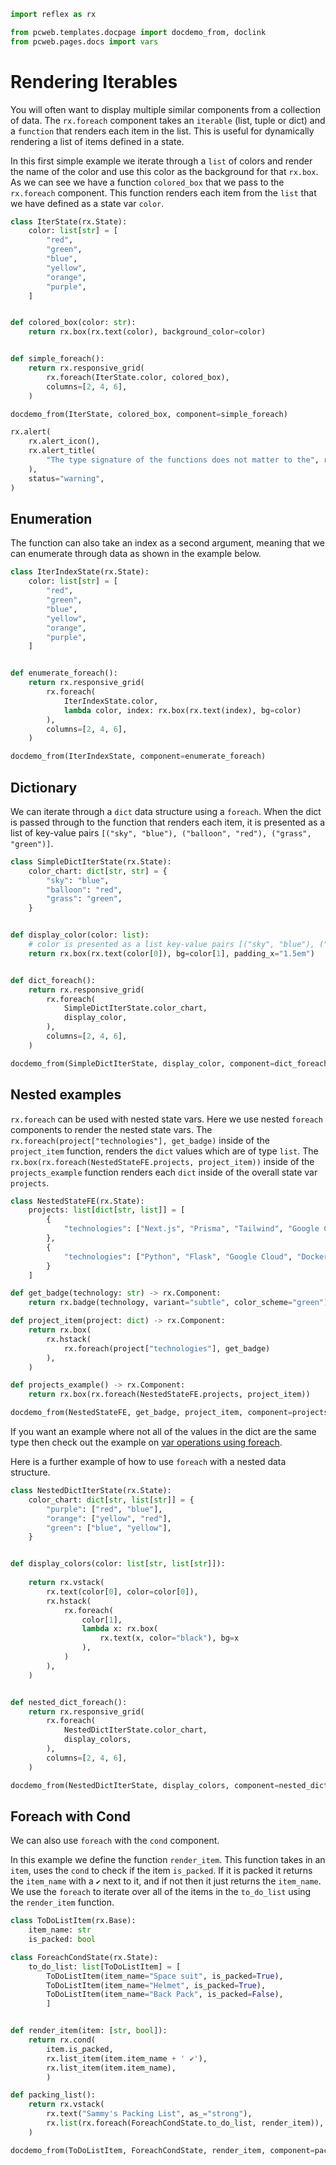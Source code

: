 ```python exec
import reflex as rx

from pcweb.templates.docpage import docdemo_from, doclink
from pcweb.pages.docs import vars
```

# Rendering Iterables

You will often want to display multiple similar components from a collection of data. The `rx.foreach` component takes an `iterable` (list, tuple or dict) and a `function` that renders each item in the list. This is useful for dynamically rendering a list of items defined in a state.


In this first simple example we iterate through a `list` of colors and render the name of the color and use this color as the background for that `rx.box`. As we can see we have a function `colored_box` that we pass to the `rx.foreach` component. This function renders each item from the `list` that we have defined as a state var `color`.

```python exec
class IterState(rx.State):
    color: list[str] = [
        "red",
        "green",
        "blue",
        "yellow",
        "orange",
        "purple",
    ]


def colored_box(color: str):
    return rx.box(rx.text(color), background_color=color)


def simple_foreach():
    return rx.responsive_grid(
        rx.foreach(IterState.color, colored_box),
        columns=[2, 4, 6],
    )

```

```python eval
docdemo_from(IterState, colored_box, component=simple_foreach)
```

```python eval
rx.alert(
    rx.alert_icon(),
    rx.alert_title(
        "The type signature of the functions does not matter to the", rx.code("foreach"), "component. It's the type annotation on the ", rx.code("state var"), " that determines what operations are available (e.g. when nesting)."
    ),
    status="warning",
)
```



## Enumeration

The function can also take an index as a second argument, meaning that we can enumerate through data as shown in the example below.


```python exec
class IterIndexState(rx.State):
    color: list[str] = [
        "red",
        "green",
        "blue",
        "yellow",
        "orange",
        "purple",
    ]


def enumerate_foreach():
    return rx.responsive_grid(
        rx.foreach(
            IterIndexState.color,
            lambda color, index: rx.box(rx.text(index), bg=color)
        ),
        columns=[2, 4, 6],
    )

```

```python eval
docdemo_from(IterIndexState, component=enumerate_foreach)
```



## Dictionary

We can iterate through a `dict` data structure using a `foreach`. When the dict is passed through to the function that renders each item, it is presented as a list of key-value pairs `[("sky", "blue"), ("balloon", "red"), ("grass", "green")]`.

```python exec
class SimpleDictIterState(rx.State):
    color_chart: dict[str, str] = {
        "sky": "blue",
        "balloon": "red",
        "grass": "green",
    }


def display_color(color: list):
    # color is presented as a list key-value pairs [("sky", "blue"), ("balloon", "red"), ("grass", "green")]
    return rx.box(rx.text(color[0]), bg=color[1], padding_x="1.5em")


def dict_foreach():
    return rx.responsive_grid(
        rx.foreach(
            SimpleDictIterState.color_chart,
            display_color,
        ),
        columns=[2, 4, 6],
    )

```


```python eval
docdemo_from(SimpleDictIterState, display_color, component=dict_foreach)
```




## Nested examples

`rx.foreach` can be used with nested state vars. Here we use nested `foreach` components to render the nested state vars. The `rx.foreach(project["technologies"], get_badge)` inside of the `project_item` function, renders the `dict` values which are of type `list`. The `rx.box(rx.foreach(NestedStateFE.projects, project_item))` inside of the `projects_example` function renders each `dict` inside of the overall state var `projects`.

```python exec
class NestedStateFE(rx.State):
    projects: list[dict[str, list]] = [
        {
            "technologies": ["Next.js", "Prisma", "Tailwind", "Google Cloud", "Docker", "MySQL"]
        },
        {
            "technologies": ["Python", "Flask", "Google Cloud", "Docker"]
        }
    ]

def get_badge(technology: str) -> rx.Component:
    return rx.badge(technology, variant="subtle", color_scheme="green")

def project_item(project: dict) -> rx.Component:
    return rx.box(
        rx.hstack(            
            rx.foreach(project["technologies"], get_badge)
        ),
    )

def projects_example() -> rx.Component:
    return rx.box(rx.foreach(NestedStateFE.projects, project_item))
```

```python eval
docdemo_from(NestedStateFE, get_badge, project_item, component=projects_example)
```


If you want an example where not all of the values in the dict are the same type then check out the example on [var operations using foreach]({vars.var_operations.path}).

Here is a further example of how to use `foreach` with a nested data structure.

```python exec
class NestedDictIterState(rx.State):
    color_chart: dict[str, list[str]] = {
        "purple": ["red", "blue"],
        "orange": ["yellow", "red"],
        "green": ["blue", "yellow"],
    }


def display_colors(color: list[str, list[str]]):
    
    return rx.vstack(
        rx.text(color[0], color=color[0]),
        rx.hstack(
            rx.foreach(
                color[1],
                lambda x: rx.box(
                    rx.text(x, color="black"), bg=x
                ),
            )
        ),
    )


def nested_dict_foreach():
    return rx.responsive_grid(
        rx.foreach(
            NestedDictIterState.color_chart,
            display_colors,
        ),
        columns=[2, 4, 6],
    )

```

```python eval
docdemo_from(NestedDictIterState, display_colors, component=nested_dict_foreach)
```


## Foreach with Cond


We can also use `foreach` with the `cond` component.

In this example we define the function `render_item`. This function takes in an `item`, uses the `cond` to check if the item `is_packed`. If it is packed it returns the `item_name` with a `✔` next to it, and if not then it just returns the `item_name`. We use the `foreach` to iterate over all of the items in the `to_do_list` using the `render_item` function.

```python exec
class ToDoListItem(rx.Base):
    item_name: str
    is_packed: bool

class ForeachCondState(rx.State):
    to_do_list: list[ToDoListItem] = [
        ToDoListItem(item_name="Space suit", is_packed=True), 
        ToDoListItem(item_name="Helmet", is_packed=True),
        ToDoListItem(item_name="Back Pack", is_packed=False),
        ]


def render_item(item: [str, bool]):
    return rx.cond(
        item.is_packed, 
        rx.list_item(item.item_name + ' ✔'),
        rx.list_item(item.item_name),
        )

def packing_list():
    return rx.vstack(
        rx.text("Sammy's Packing List", as_="strong"),
        rx.list(rx.foreach(ForeachCondState.to_do_list, render_item)),
    )

```

```python eval
docdemo_from(ToDoListItem, ForeachCondState, render_item, component=packing_list)
```